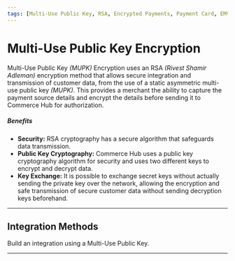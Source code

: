 ```yaml
---
tags: [Multi-Use Public Key, RSA, Encrypted Payments, Payment Card, EMV, Track]
---
```


# Multi-Use Public Key Encryption

Multi-Use Public Key *(MUPK)* Encryption uses an RSA *(Rivest Shamir Adleman)* encryption method that allows secure integration and transmission of customer data, from the use of a static asymmetric multi-use public key *(MUPK)*. This provides a merchant the ability to capture the payment source details and encrypt the details before sending it to Commerce Hub for authorization.

##### Benefits

- **Security:** RSA cryptography has a secure algorithm that safeguards data transmission.
- **Public Key Cryptography:** Commerce Hub uses a public key cryptography algorithm for security and uses two different keys to encrypt and decrypt data.
- **Key Exchange:** It is possible to exchange secret keys without actually sending the private key over the network, allowing the encryption and safe transmission of secure customer data without sending decryption keys beforehand.

---

## Integration Methods

Build an integration using a Multi-Use Public Key.

<!-- type: row -->

<!-- type: card
title: Key Management
description: Commerce Hub's key management system is needed to achieve PCI DSS compliance by implementing a crypto system that manages the secure creation, exchange, distribution, storage and use of cryptographic keys, to protect a customer's sensitive payment card data.
link: ?path=docs/Resources/Guides/Multi-Use-Public-Key/Multi-Use-Public-Key-Management.md
-->

<!-- type: card
title: Encrypt Payment Data
description: The merchant uses multi-use public key for the asymmetric PaymentCard, PaymentEMV, or PaymentTrack encryption of the card data where the merchant can store and send the data to Commerce Hub at a later time.
link: ?path=docs/Resources/Guides/Multi-Use-Public-Key/Multi-Use-Public-Key-Encryption.md
-->

<!-- type: row-end -->

---
